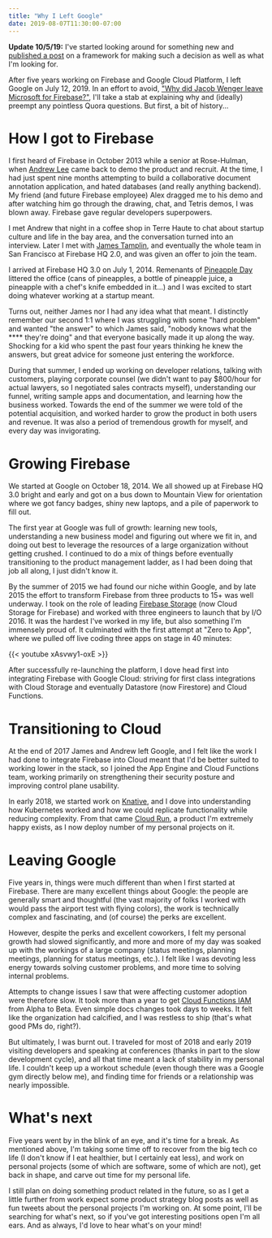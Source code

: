 ```yaml
---
title: "Why I Left Google"
date: 2019-08-07T11:30:00-07:00
---
```


__Update 10/5/19:__ I've started looking around for something new and
[published a post](/blog/2019/10/05/selection-criteria/) on a framework
for making such a decision as well as what I'm looking for.

After five years working on Firebase and Google Cloud Platform, I left Google
on July 12, 2019. In an effort to avoid,
["Why did Jacob Wenger leave Microsoft for Firebase?"](https://www.quora.com/Why-did-Jacob-Wenger-leave-Microsoft-for-Firebase),
I'll take a stab at explaining why and (ideally) preempt any pointless Quora
questions. But first, a bit of history...

# How I got to Firebase

I first heard of Firebase in October 2013 while a senior at Rose-Hulman, when
[Andrew Lee](https://startupandrew.com) came back to demo the product and
recruit. At the time, I had just spent nine months attempting to build a
collaborative document annotation application, and hated databases (and really
anything backend). My friend (and future Firebase employee) Alex dragged me to
his demo and after watching him go through the drawing, chat, and Tetris demos,
I was blown away. Firebase gave regular developers superpowers.

I met Andrew that night in a coffee shop in Terre Haute to chat about startup
culture and life in the bay area, and the conversation turned into an interview.
Later I met with [James Tamplin](https://tamplin.net/), and eventually the whole
team in San Francisco at Firebase HQ 2.0, and was given an offer to join the team.

I arrived at Firebase HQ 3.0 on July 1, 2014. Remenants of [Pineapple Day](https://startupandrew.com/posts/how-i-started-pineapple-day-holiday/)
littered the office (cans of pineapples, a bottle of pineapple juice, a
pineapple with a chef's knife embedded in it...) and I was excited to start
doing whatever working at a startup meant.

Turns out, neither James nor I had any idea what that meant. I distinctly
remember our second 1:1 where I was struggling with some "hard problem" and
wanted "the answer" to which James said, "nobody knows what the **** they're
doing" and that everyone basically made it up along the way. Shocking for a
kid who spent the past four years thinking he knew the answers, but great
advice for someone just entering the workforce.

During that summer, I ended up working on developer relations, talking with
customers, playing corporate counsel (we didn't want to pay $800/hour for
actual lawyers, so I negotiated sales contracts myself), understanding our
funnel, writing sample apps and documentation, and learning how the business
worked. Towards the end of the summer we were told of the potential
acquisition, and worked harder to grow the product in both users and revenue.
It was also a period of tremendous growth for myself, and every day was
invigorating.

# Growing Firebase

We started at Google on October 18, 2014. We all showed up at Firebase HQ 3.0
bright and early and got on a bus down to Mountain View for orientation where
we got fancy badges, shiny new laptops, and a pile of paperwork to fill out.

The first year at Google was full of growth: learning new tools, understanding
a new business model and figuring out where we fit in, and doing out best to
leverage the resources of a large organization without getting crushed. I
continued to do a mix of things before eventually transitioning to the product
management ladder, as I had been doing that job all along, I just didn't know
it.

By the summer of 2015 we had found our niche within Google, and by late 2015
the effort to transform Firebase from three products to 15+ was well underway.
I took on the role of leading [Firebase Storage](https://firebase.google.com/docs/storage)
(now Cloud Storage for Firebase) and worked with three engineers to launch that
by I/O 2016. It was the hardest I've worked in my life, but also something
I'm immensely proud of. It culminated with the first attempt at "Zero to App",
where we pulled off live coding three apps on stage in 40 minutes: 

{{< youtube xAsvwy1-oxE >}}

After successfully re-launching the platform, I dove head first into integrating
Firebase with Google Cloud: striving for first class integrations with Cloud Storage
and eventually Datastore (now Firestore) and Cloud Functions.

# Transitioning to Cloud

At the end of 2017 James and Andrew left Google, and I felt like the work I had
done to integrate Firebase into Cloud meant that I'd be better suited to working
lower in the stack, so I joined the App Engine and Cloud Functions team,
working primarily on strengthening their security posture and improving control
plane usability.

In early 2018, we started work on [Knative](https://knative.dev/), and I dove
into understanding how Kubernetes worked and how we could replicate functionality
while reducing complexity. From that came [Cloud Run](https://cloud.google.com/run),
a product I'm extremely happy exists, as I now deploy number of my personal
projects on it.

# Leaving Google

Five years in, things were much different than when I first started at Firebase.
There are many excellent things about Google: the people are generally smart
and thoughtful (the vast majority of folks I worked with would pass the airport
test with flying colors), the work is technically complex and fascinating, and
(of course) the perks are excellent.

However, despite the perks and excellent coworkers, I felt my personal growth
had slowed significantly, and more and more of my day was soaked up with the
workings of a large company (status meetings, planning meetings, planning for
status meetings, etc.). I felt like I was devoting less energy towards solving
customer problems, and more time to solving internal problems.

Attempts to change issues I saw that were affecting customer adoption were
therefore slow. It took more than a year to get [Cloud Functions IAM](https://cloud.google.com/functions/docs/securing)
from Alpha to Beta. Even simple docs changes took days to weeks. It felt like
the organization had calcified, and I was restless to ship (that's what good PMs
do, right?).

But ultimately, I was burnt out. I traveled for most of 2018 and early 2019 
visiting developers and speaking at conferences (thanks in part to the slow
development cycle), and all that time meant a lack of stability in my personal
life. I couldn't keep up a workout schedule (even though there was a Google gym
directly below me), and finding time for friends or a relationship was nearly
impossible.

# What's next

Five years went by in the blink of an eye, and it's time for a break. As
mentioned above, I'm taking some time off to recover from the big tech co
life (I don't know if I eat healthier, but I certainly eat less), and work
on personal projects (some of which are software, some of which are not),
get back in shape, and carve out time for my personal life.

I still plan on doing something product related in the future, so as I get
a little further from work expect some product strategy blog posts as well
as fun tweets about the personal projects I'm working on. At some point,
I'll be searching for what's next, so if you've got interesting positions
open I'm all ears. And as always, I'd love to hear what's on your mind!